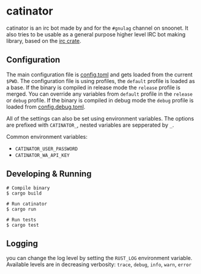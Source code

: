 # catinator

catinator is an irc bot made by and for the `#gnulag` channel on snoonet. It
also tries to be usable as a general purpose higher level IRC bot making
library, based on the [irc crate](https://docs.rs/irc).

## Configuration

The main configuration file is [config.toml](file:config.toml) and gets loaded
from the current `$PWD`. The configuration file is using profiles, the `default`
profile is loaded as a base. If the binary is compiled in release mode the
`release` profile is merged. You can override any variables from `default`
profile in the `release` or `debug` profile. If the binary is compiled in debug
mode the `debug` profile is loaded from
[config.debug.toml](file:config.debug.toml).

All of the settings can also be set using environment variables. The options are
prefixed with `CATINATOR_`, nested variables are sepperated by `_`.

Common environment variables:

- `CATINATOR_USER_PASSWORD`
- `CATINATOR_WA_API_KEY`

## Developing & Running

```shell
# Compile binary
$ cargo build

# Run catinator
$ cargo run

# Run tests
$ cargo test
```

## Logging

you can change the log level by setting the `RUST_LOG` environment variable.
Available levels are in decreasing verbosity: `trace`, `debug`, `info`, `warn`,
`error`
